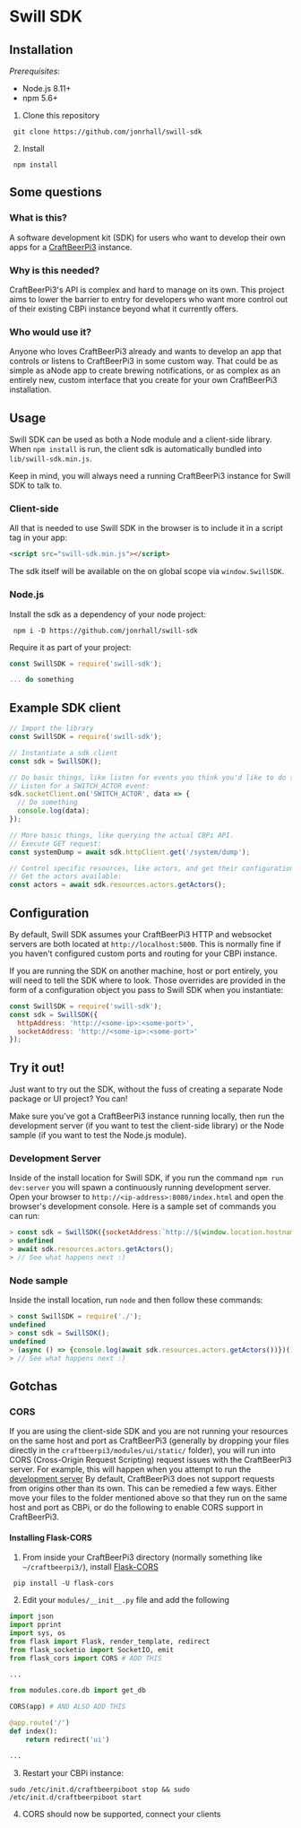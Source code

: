 # Swill SDK

## Installation

_Prerequisites_:
- Node.js 8.11+
- npm 5.6+

1. Clone this repository
```shell
 git clone https://github.com/jonrhall/swill-sdk
```
2. Install
```shell
 npm install
```

## Some questions

### What is this?

A software development kit (SDK) for users who want to develop their own apps for a [CraftBeerPi3](https://github.com/Manuel83/craftbeerpi3) instance.

### Why is this needed?

CraftBeerPi3's API is complex and hard to manage on its own. This project aims to lower the barrier to entry for developers who want more control out of their existing CBPi instance beyond what it currently offers.


### Who would use it?

Anyone who loves CraftBeerPi3 already and wants to develop an app that controls or listens to CraftBeerPi3 in some custom way. That could be as simple as aNode app to create brewing notifications, or as complex as an entirely new, custom interface that you create for your own CraftBeerPi3 installation.

## Usage

Swill SDK can be used as both a Node module and a client-side library. When `npm install` is run, the client sdk is automatically bundled into `lib/swill-sdk.min.js`.

Keep in mind, you will always need a running CraftBeerPi3 instance for Swill SDK to talk to.

### Client-side

All that is needed to use Swill SDK in the browser is to include it in a script tag in your app:
```html
<script src="swill-sdk.min.js"></script>
```
The sdk itself will be available on the on global scope via `window.SwillSDK`.

### Node.js

Install the sdk as a dependency of your node project:
```shell
 npm i -D https://github.com/jonrhall/swill-sdk
```

Require it as part of your project:
```javascript
const SwillSDK = require('swill-sdk');

... do something
```

## Example SDK client

```javascript
// Import the library
const SwillSDK = require('swill-sdk');

// Instantiate a sdk client
const sdk = SwillSDK();

// Do basic things, like listen for events you think you'd like to do something with.
// Listen for a SWITCH_ACTOR event:
sdk.socketClient.on('SWITCH_ACTOR', data => {
  // Do something
  console.log(data);
});

// More basic things, like querying the actual CBPi API.
// Execute GET request:
const systemDump = await sdk.httpClient.get('/system/dump');

// Control specific resources, like actors, and get their configuration.
// Get the actors available:
const actors = await sdk.resources.actors.getActors();
```

## Configuration

By default, Swill SDK assumes your CraftBeerPi3 HTTP and websocket servers are both located at `http://localhost:5000`. This is normally fine if you haven't configured custom ports and routing for your CBPi instance.

If you are running the SDK on another machine, host or port entirely, you will need to tell the SDK where to look. Those overrides are provided in the form of a configuration object you pass to Swill SDK when you instantiate:
```javascript
const SwillSDK = require('swill-sdk');
const sdk = SwillSDK({
  httpAddress: 'http://<some-ip>:<some-port>',
  socketAddress: 'http://<some-ip>:<some-port>'
});
```

## Try it out!

Just want to try out the SDK, without the fuss of creating a separate Node package or UI project? You can!

Make sure you've got a CraftBeerPi3 instance running locally, then run the development server (if you want to test the client-side library) or the Node sample (if you want to test the Node.js module).

### Development Server

Inside of the install location for Swill SDK, if you run the command `npm run dev:server` you will spawn a continuously running development server. Open your browser to `http://<ip-address>:8080/index.html` and open the browser's development console. Here is a sample set of commands you can run:
```javascript
> const sdk = SwillSDK({socketAddress:`http://${window.location.hostname}:5000`,httpAddress:`http://${window.location.hostname}:5000`});
> undefined
> await sdk.resources.actors.getActors();
> // See what happens next :)
```

### Node sample

Inside the install location, run `node` and then follow these commands:
```javascript
> const SwillSDK = require('./');
undefined
> const sdk = SwillSDK();
undefined
> (async () => {console.log(await sdk.resources.actors.getActors())})()
> // See what happens next :)
```

## Gotchas

### CORS
If you are using the client-side SDK and you are not running your resources on the same host and port as CraftBeerPi3 (generally by dropping your files directly in the `craftbeerpi3/modules/ui/static/` folder), you will run into CORS (Cross-Origin Request Scripting) request issues with the CraftBeerPi3 server. For example, this will happen when you attempt to run the [development server](#development-server) By default, CraftBeerPi3 does not support requests from origins other than its own. This can be remedied a few ways. Either move your files to the folder mentioned above so that they run on the same host and port as CBPi, or do the following to enable CORS support in CraftBeerPi3.

#### Installing Flask-CORS
1. From inside your CraftBeerPi3 directory (normally something like `~/craftbeerpi3/`), install [Flask-CORS](http://flask-cors.readthedocs.io/en/latest/)
```shell
 pip install -U flask-cors
```
2. Edit your `modules/__init__.py` file and add the following
```python
import json
import pprint
import sys, os
from flask import Flask, render_template, redirect
from flask_socketio import SocketIO, emit
from flask_cors import CORS # ADD THIS

...

from modules.core.db import get_db

CORS(app) # AND ALSO ADD THIS

@app.route('/')
def index():
    return redirect('ui')

...
```
3. Restart your CBPi instance:
```shell
sudo /etc/init.d/craftbeerpiboot stop && sudo /etc/init.d/craftbeerpiboot start
```
4. CORS should now be supported, connect your clients
